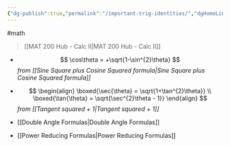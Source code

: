 ```yaml
---
{"dg-publish":true,"permalink":"/important-trig-identities/","dgHomeLink":true,"dgPassFrontmatter":false,"dgShowLocalGraph":true}
---
```


#math 
> [[MAT 200 Hub - Calc II|MAT 200 Hub - Calc II]]

- $$
\cos\theta = +\sqrt{1-\sin^{2}\theta}
$$
*from [[Sine Square plus Cosine Squared formula|Sine Square plus Cosine Squared formula]]*

- $$
\begin{align}
\boxed{\sec{\theta} = \sqrt{1+\tan^{2}\theta}} \\
\boxed{\tan{\theta} = \sqrt{\sec^{2}\theta - 1}}
\end{align}
$$ 
*from [[Tangent squared + 1|Tangent squared + 1]]* 
- [[Double Angle Formulas|Double Angle Formulas]]
- [[Power Reducing Formulas|Power Reducing Formulas]]
